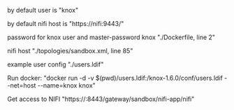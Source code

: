 by default user is "knox"

by default nifi host is "https://nifi:9443/"

password for knox user and master-password knox "./Dockerfile, line 2"

nifi host "./topologies/sandbox.xml, line 85"

example user config "./users.ldif"

Run docker: "docker run -d -v $(pwd)/users.ldif:/knox-1.6.0/conf/users.ldif --net=host --name=knox knox"

Get access to NIFI "https://<server ip address>:8443/gateway/sandbox/nifi-app/nifi"
